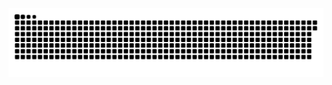 <picture>
  <source media="(prefers-color-scheme: dark)" srcset="https://raw.githubusercontent.com/MarineHakobyan/MarineHakobyan/4f6476ff7c9c8049e89f203f5e0ae850d2836e80/github-contribution-grid-snake-dark.svg" />
  <source media="(prefers-color-scheme: light)" srcset="https://raw.githubusercontent.com/MarineHakobyan/MarineHakobyan/4f6476ff7c9c8049e89f203f5e0ae850d2836e80/github-contribution-grid-snake.svg" />
  <img alt="github-snake" src="https://raw.githubusercontent.com/MarineHakobyan/MarineHakobyan/4f6476ff7c9c8049e89f203f5e0ae850d2836e80/github-contribution-grid-snake-dark.svg" />
</picture>
